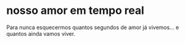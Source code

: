 # nosso amor em tempo real
Para nunca esquecermos quantos segundos de amor já vivemos... e quantos ainda vamos viver.
